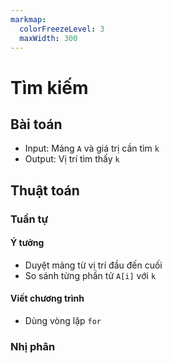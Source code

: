 ```yaml
---
markmap:
  colorFreezeLevel: 3
  maxWidth: 300
---
```


# Tìm kiếm

## Bài toán

- Input: Mảng `A` và giá trị cần tìm `k`
- Output: Vị trí tìm thấy `k`

## Thuật toán

### Tuần tự

#### Ý tưởng
    
- Duyệt mảng từ vị trí đầu đến cuối
- So sánh từng phần tử `A[i]` với `k`

#### Viết chương trình

- Dùng vòng lặp `for`

### Nhị phân